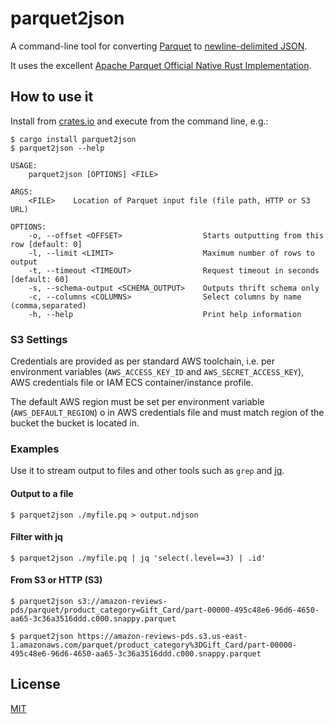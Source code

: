 # parquet2json

A command-line tool for converting [Parquet](https://parquet.apache.org) to [newline-delimited JSON](https://en.wikipedia.org/wiki/JSON_streaming#Line-delimited_JSON).

It uses the excellent [Apache Parquet Official Native Rust Implementation](https://github.com/apache/arrow-rs/tree/master/parquet).

## How to use it

Install from [crates.io](https://crates.io) and execute from the command line, e.g.:

```shell
$ cargo install parquet2json
$ parquet2json --help

USAGE:
    parquet2json [OPTIONS] <FILE>

ARGS:
    <FILE>    Location of Parquet input file (file path, HTTP or S3 URL)

OPTIONS:
    -o, --offset <OFFSET>                  Starts outputting from this row [default: 0]
    -l, --limit <LIMIT>                    Maximum number of rows to output
    -t, --timeout <TIMEOUT>                Request timeout in seconds [default: 60]
    -s, --schema-output <SCHEMA_OUTPUT>    Outputs thrift schema only
    -c, --columns <COLUMNS>                Select columns by name (comma,separated)
    -h, --help                             Print help information
```

### S3 Settings

Credentials are provided as per standard AWS toolchain, i.e. per environment variables (`AWS_ACCESS_KEY_ID` and `AWS_SECRET_ACCESS_KEY`), AWS credentials file or IAM ECS container/instance profile.

The default AWS region must be set per environment variable (`AWS_DEFAULT_REGION`) o in AWS credentials file and must match region of the bucket the bucket is located in.

### Examples

Use it to stream output to files and other tools such as `grep` and [jq](https://stedolan.github.io/jq/).

#### Output to a file

```shell
$ parquet2json ./myfile.pq > output.ndjson
```

#### Filter with jq

```shell
$ parquet2json ./myfile.pq | jq 'select(.level==3) | .id'
```

#### From S3 or HTTP (S3)

```shell
$ parquet2json s3://amazon-reviews-pds/parquet/product_category=Gift_Card/part-00000-495c48e6-96d6-4650-aa65-3c36a3516ddd.c000.snappy.parquet
```

```shell
$ parquet2json https://amazon-reviews-pds.s3.us-east-1.amazonaws.com/parquet/product_category%3DGift_Card/part-00000-495c48e6-96d6-4650-aa65-3c36a3516ddd.c000.snappy.parquet
```

## License

[MIT](LICENSE.md)
